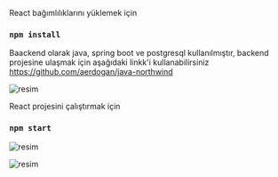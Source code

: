 React bağımlılıklarını yüklemek için 

### `npm install`

Baackend olarak java, spring boot ve postgresql kullanılmıştır, backend projesine ulaşmak için aşağıdaki linkk'i kullanabilirsiniz
https://github.com/aerdogan/java-northwind

![resim](https://user-images.githubusercontent.com/193318/121805268-2af54100-cc53-11eb-8e9c-4f965fcf6cd5.png)


React projesini çalıştırmak için 

### `npm start`

![resim](https://user-images.githubusercontent.com/193318/121805333-8cb5ab00-cc53-11eb-949e-b22d1cc46bc6.png)

![resim](https://user-images.githubusercontent.com/193318/121805316-74de2700-cc53-11eb-94c5-14e18bbf0d8b.png)
